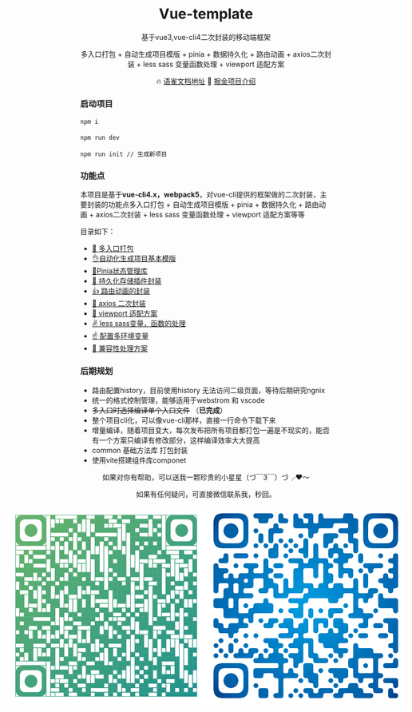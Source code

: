 <h1 align="center" style='margin-top: -20px'>Vue-template</h1>
<p align="center">基于vue3,vue-cli4二次封装的移动端框架</p>
<p align="center">多入口打包 + 自动生成项目模版 + pinia + 数据持久化 + 路由动画 + axios二次封装 + less sass 变量函数处理 + viewport 适配方案</p>

<p align="center">
  🔥 <a href="https://www.yuque.com/docs/share/92b547ee-d40b-4e52-85ac-63395284c389">语雀文档地址</a>
  🌈 <a href="https://juejin.cn/post/7127130027992285197">掘金项目介绍</a>
</p>

<h3>启动项目</h3>

```
npm i

npm run dev

npm run init // 生成新项目
```

<h3>功能点</h3>

本项目是基于**vue-cli4.x，webpack5**，对vue-cli提供的框架做的二次封装，主要封装的功能点多入口打包 + 自动生成项目模版 + pinia + 数据持久化 + 路由动画 + axios二次封装 + less sass 变量函数处理 + viewport 适配方案等等

<span id="top" align="center">目录如下：</span>
- [👋 多入口打包](/page/pages.html)
- [👌自动化生成项目基本模版](/page/init.html)
- [🤘Pinia状态管理库](/page/pinia.html)
- [🤏 持久化存储插件封装](/page/piniaPlugin.html)
- [👍 路由动画的封装](/page/router.html)
- [🤝 axios 二次封装](/page/axios.html)
- [💪 viewport 适配方案](/page/viewport.html)
- [✌️ less sass变量，函数的处理](/page/less.html)
- [☝️ 配置多环境变量](/page/env.html)
- [👏 兼容性处理方案](/page/babel.html)



<h3>后期规划</h3>

-   路由配置history，目前使用history 无法访问二级页面，等待后期研究ngnix
-   统一的格式控制管理，能够适用于webstrom 和 vscode
-   ~~多入口时选择编译单个入口文件~~ （**已完成**）
-   整个项目cli化，可以像vue-cli那样，直接一行命令下载下来
-   增量编译，随着项目变大，每次发布把所有项目都打包一遍是不现实的，能否有一个方案只编译有修改部分，这样编译效率大大提高
-   common 基础方法库 打包封装
-   使用vite搭建组件库componet

<p align="center">如果对你有帮助，可以送我一颗珍贵的小星星（づ￣3￣）づ╭❤～</p>
<p align="center">如果有任何疑问，可直接微信联系我，秒回。</p>
<p style='display:flex;justify-content:center;align-items: center'>
<img alt="logo" style='display:flex;' src="../image/wx.png" width="400">
<img alt="logo" style='display:flex;' src="../image/gzh.png" width="400">
</p>